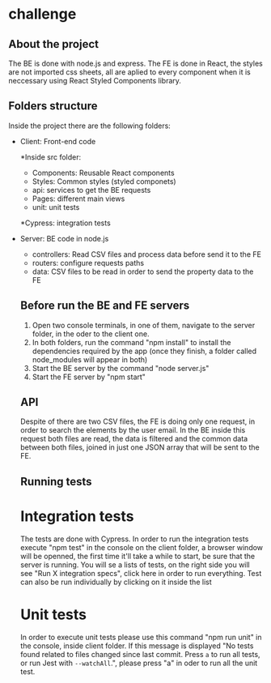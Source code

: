 # challenge

## About the project
The BE is done with node.js and express.
The FE is done in React, the styles are not imported css sheets, all are aplied to every component when it is neccessary using React Styled Components library.

## Folders structure
Inside the project there are the following folders:

* Client: Front-end code

  *Inside src folder:
    - Components: Reusable React components
    - Styles: Common styles (styled componets)
    - api: services to get the BE requests
    - Pages: different main views
    - unit: unit tests
    
  *Cypress: integration tests

* Server: BE code in node.js
  - controllers: Read CSV files and process data before send it to the FE
  - routers: configure requests paths
  - data: CSV files to be read in order to send the property data to the FE
  
  ## Before run the BE and FE servers
  1. Open two console terminals, in one of them, navigate to the server folder, in the oder to the client one.
  2. In both folders, run the command "npm install" to install the dependencies required by the app (once they finish, a folder called node_modules will appear in both)
  3. Start the BE server by the command "node server.js"
  4. Start the FE server by "npm start"
  
  ## API
  Despite of there are two CSV files, the FE is doing only one request, in order to search the elements by the user email.
  In the BE inside this request both files are read, the data is filtered and the common data between both files, joined in just one JSON array that will be sent to the FE.

  ## Running tests
  # Integration tests
  The tests are done with Cypress.
  In order to run the integration tests execute "npm test" in the console on the client folder, a browser window will be openned, the first time it'll take a while to start, be sure that the server is running.
  You will se a lists of tests, on the right side you will see "Run X integration specs", click here in order to run everything.
  Test can also be run individually by clicking on it inside the list 

  # Unit tests
  In order to execute unit tests please use this command "npm run unit" in the console, inside client folder.
  If this message is displayed "No tests found related to files changed since last commit. Press `a` to run all tests, or run Jest with `--watchAll`.", please press "a" in oder to run all the unit test.

